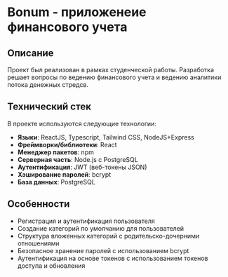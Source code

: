 # Bonum - приложенеие финансового учета

## Описание
Проект был реализован в рамках студенческой работы. Разработка решает вопросы по ведению финансового учета и ведению аналитики потока денежных стредсв.

## Технический стек
В проекте используются следующие технологии:
- **Языки**: ReactJS, Typescript, Tailwind CSS, NodeJS+Express
- **Фреймворки/библиотеки**: React
- **Менеджер пакетов**: npm
- **Серверная часть**: Node.js с PostgreSQL
- **Аутентификация**: JWT (веб-токены JSON)
- **Хэширование паролей**: bcrypt
- **База данных**: PostgreSQL

## Особенности
- Регистрация и аутентификация пользователя
- Создание категорий по умолчанию для пользователей
- Структура вложенных категорий с родительско-дочерними отношениями
- Безопасное хранение паролей с использованием bcrypt
- Аутентификация на основе токенов с использованием токенов доступа и обновления
